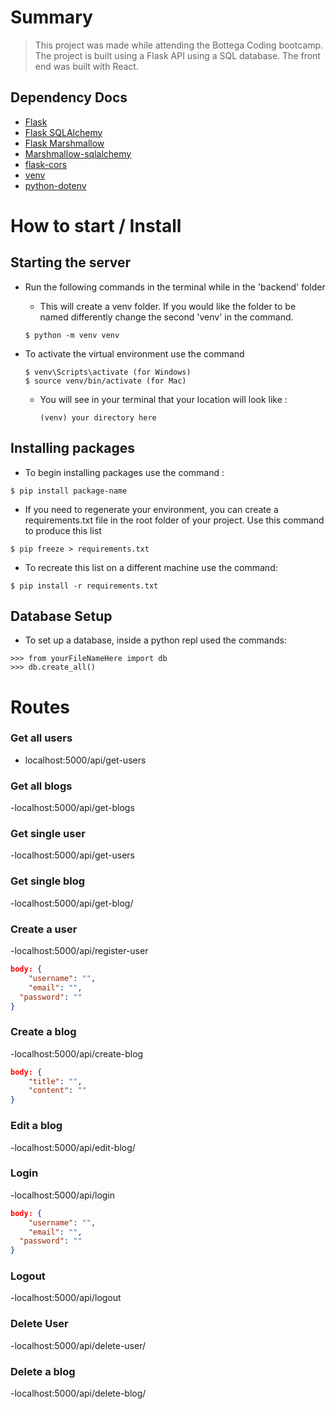 # Summary

> This project was made while attending the Bottega Coding bootcamp. The project is built using a Flask API using a SQL database. The front end was built with React. 

## Dependency Docs

- [Flask](https://flask.palletsprojects.com/en/1.1.x/)
- [Flask SQLAlchemy](https://flask-sqlalchemy.palletsprojects.com/en/2.x/)
- [Flask Marshmallow](https://flask-marshmallow.readthedocs.io/en/latest/)
- [Marshmallow-sqlalchemy](https://marshmallow-sqlalchemy.readthedocs.io/en/latest/)
- [flask-cors](https://flask-cors.readthedocs.io/en/latest/)
- [venv](https://docs.python.org/3/tutorial/venv.html)
- [python-dotenv](https://pypi.org/project/python-dotenv/)

# How to start / Install

## Starting the server

- Run the following commands in the terminal while in the 'backend' folder

  - This will create a venv folder. If you would like the folder to be named differently change the second 'venv' in the command.

  ```
  $ python -m venv venv
  ```

- To activate the virtual environment use the command

  ```
  $ venv\Scripts\activate (for Windows)
  $ source venv/bin/activate (for Mac)
  ```

  - You will see in your terminal that your location will look like :
    ```
    (venv) your directory here
    ```

## Installing packages

- To begin installing packages use the command :

```
$ pip install package-name
```

- If you need to regenerate your environment, you can create a requirements.txt file in the root folder of your project. Use this command to produce this list

```
$ pip freeze > requirements.txt
```

- To recreate this list on a different machine use the command:

```
$ pip install -r requirements.txt
```

## Database Setup

- To set up a database, inside a python repl used the commands:

```
>>> from yourFileNameHere import db
>>> db.create_all()
```

# Routes

### Get all users

- localhost:5000/api/get-users

### Get all blogs

-localhost:5000/api/get-blogs

### Get single user

-localhost:5000/api/get-users

### Get single blog

-localhost:5000/api/get-blog/<id>

### Create a user

-localhost:5000/api/register-user

```json
body: {
	"username": "",
	"email": "",
  "password": ""
}
```

### Create a blog

-localhost:5000/api/create-blog

```json
body: {
	"title": "",
	"content": ""
}
```

### Edit a blog

-localhost:5000/api/edit-blog/<id>

### Login

-localhost:5000/api/login

```json
body: {
	"username": "",
	"email": "",
  "password": ""
}
```

### Logout

-localhost:5000/api/logout

### Delete User

-localhost:5000/api/delete-user/<id>

### Delete a blog

-localhost:5000/api/delete-blog/<id>
